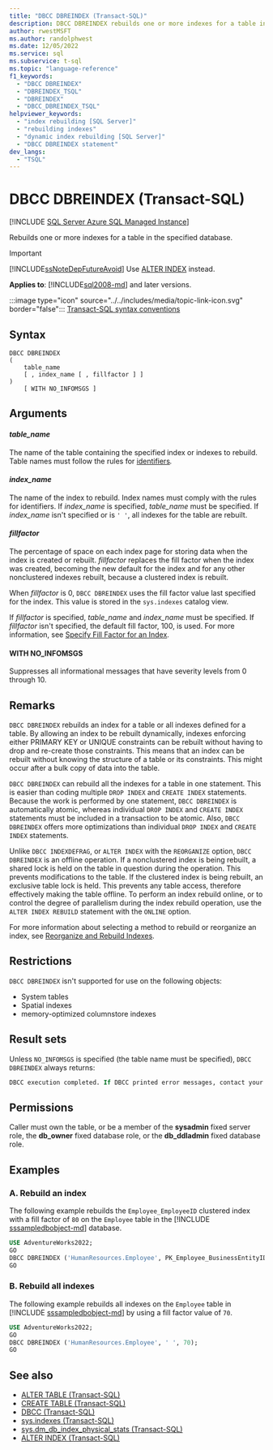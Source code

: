 ```yaml
---
title: "DBCC DBREINDEX (Transact-SQL)"
description: DBCC DBREINDEX rebuilds one or more indexes for a table in the specified database.
author: rwestMSFT
ms.author: randolphwest
ms.date: 12/05/2022
ms.service: sql
ms.subservice: t-sql
ms.topic: "language-reference"
f1_keywords:
  - "DBCC DBREINDEX"
  - "DBREINDEX_TSQL"
  - "DBREINDEX"
  - "DBCC_DBREINDEX_TSQL"
helpviewer_keywords:
  - "index rebuilding [SQL Server]"
  - "rebuilding indexes"
  - "dynamic index rebuilding [SQL Server]"
  - "DBCC DBREINDEX statement"
dev_langs:
  - "TSQL"
---
```

# DBCC DBREINDEX (Transact-SQL)

[!INCLUDE [SQL Server Azure SQL Managed Instance](../../includes/applies-to-version/sql-asdbmi.md)]

Rebuilds one or more indexes for a table in the specified database.

> [!IMPORTANT]  
> [!INCLUDE[ssNoteDepFutureAvoid](../../includes/ssnotedepfutureavoid-md.md)] Use [ALTER INDEX](../../t-sql/statements/alter-index-transact-sql.md) instead.

**Applies to**: [!INCLUDE[sql2008-md](../../includes/sql2008-md.md)] and later versions.

:::image type="icon" source="../../includes/media/topic-link-icon.svg" border="false"::: [Transact-SQL syntax conventions](../../t-sql/language-elements/transact-sql-syntax-conventions-transact-sql.md)

## Syntax

```syntaxsql
DBCC DBREINDEX
(
    table_name
    [ , index_name [ , fillfactor ] ]
)
    [ WITH NO_INFOMSGS ]
```

## Arguments

#### *table_name*

The name of the table containing the specified index or indexes to rebuild. Table names must follow the rules for [identifiers](../../relational-databases/databases/database-identifiers.md)*.*

#### *index_name*

The name of the index to rebuild. Index names must comply with the rules for identifiers. If *index_name* is specified, *table_name* must be specified. If *index_name* isn't specified or is `' '`, all indexes for the table are rebuilt.

#### *fillfactor*

The percentage of space on each index page for storing data when the index is created or rebuilt. *fillfactor* replaces the fill factor when the index was created, becoming the new default for the index and for any other nonclustered indexes rebuilt, because a clustered index is rebuilt.  

When *fillfactor* is 0, `DBCC DBREINDEX` uses the fill factor value last specified for the index. This value is stored in the `sys.indexes` catalog view.  

If *fillfactor* is specified, *table_name* and *index_name* must be specified. If *fillfactor* isn't specified, the default fill factor, 100, is used. For more information, see [Specify Fill Factor for an Index](../../relational-databases/indexes/specify-fill-factor-for-an-index.md).

#### WITH NO_INFOMSGS

Suppresses all informational messages that have severity levels from 0 through 10.

## Remarks

`DBCC DBREINDEX` rebuilds an index for a table or all indexes defined for a table. By allowing an index to be rebuilt dynamically, indexes enforcing either PRIMARY KEY or UNIQUE constraints can be rebuilt without having to drop and re-create those constraints. This means that an index can be rebuilt without knowing the structure of a table or its constraints. This might occur after a bulk copy of data into the table.

`DBCC DBREINDEX` can rebuild all the indexes for a table in one statement. This is easier than coding multiple `DROP INDEX` and `CREATE INDEX` statements. Because the work is performed by one statement, `DBCC DBREINDEX` is automatically atomic, whereas individual `DROP INDEX` and `CREATE INDEX` statements must be included in a transaction to be atomic. Also, `DBCC DBREINDEX` offers more optimizations than individual `DROP INDEX` and `CREATE INDEX` statements.

Unlike `DBCC INDEXDEFRAG`, or `ALTER INDEX` with the `REORGANIZE` option, `DBCC DBREINDEX` is an offline operation. If a nonclustered index is being rebuilt, a shared lock is held on the table in question during the operation. This prevents modifications to the table. If the clustered index is being rebuilt, an exclusive table lock is held. This prevents any table access, therefore effectively making the table offline. To perform an index rebuild online, or to control the degree of parallelism during the index rebuild operation, use the `ALTER INDEX REBUILD` statement with the `ONLINE` option.

For more information about selecting a method to rebuild or reorganize an index, see [Reorganize and Rebuild Indexes](../../relational-databases/indexes/reorganize-and-rebuild-indexes.md).

## Restrictions

`DBCC DBREINDEX` isn't supported for use on the following objects:

- System tables
- Spatial indexes
- memory-optimized columnstore indexes

## Result sets

Unless `NO_INFOMSGS` is specified (the table name must be specified), `DBCC DBREINDEX` always returns:

```sql
DBCC execution completed. If DBCC printed error messages, contact your system administrator.
```

## Permissions

Caller must own the table, or be a member of the **sysadmin** fixed server role, the **db_owner** fixed database role, or the **db_ddladmin** fixed database role.

## Examples

### A. Rebuild an index

The following example rebuilds the `Employee_EmployeeID` clustered index with a fill factor of `80` on the `Employee` table in the [!INCLUDE [sssampledbobject-md](../../includes/sssampledbobject-md.md)] database.

```sql
USE AdventureWorks2022;
GO
DBCC DBREINDEX ('HumanResources.Employee', PK_Employee_BusinessEntityID, 80);
GO
```

### B. Rebuild all indexes

The following example rebuilds all indexes on the `Employee` table in [!INCLUDE [sssampledbobject-md](../../includes/sssampledbobject-md.md)] by using a fill factor value of `70`.

```sql
USE AdventureWorks2022;
GO
DBCC DBREINDEX ('HumanResources.Employee', ' ', 70);
GO
```

## See also

- [ALTER TABLE (Transact-SQL)](../../t-sql/statements/alter-table-transact-sql.md)
- [CREATE TABLE (Transact-SQL)](../../t-sql/statements/create-table-transact-sql.md)
- [DBCC (Transact-SQL)](../../t-sql/database-console-commands/dbcc-transact-sql.md)
- [sys.indexes (Transact-SQL)](../../relational-databases/system-catalog-views/sys-indexes-transact-sql.md)
- [sys.dm_db_index_physical_stats (Transact-SQL)](../../relational-databases/system-dynamic-management-views/sys-dm-db-index-physical-stats-transact-sql.md)
- [ALTER INDEX (Transact-SQL)](../../t-sql/statements/alter-index-transact-sql.md)
